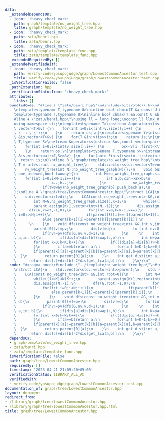 ```yaml
---
data:
  _extendedDependsOn:
  - icon: ':heavy_check_mark:'
    path: graph/template/no_weight_tree.hpp
    title: graph/template/no_weight_tree.hpp
  - icon: ':heavy_check_mark:'
    path: zatu/benri.hpp
    title: zatu/benri.hpp
  - icon: ':heavy_check_mark:'
    path: zatu/template/template_func.hpp
    title: zatu/template/template_func.hpp
  _extendedRequiredBy: []
  _extendedVerifiedWith:
  - icon: ':heavy_check_mark:'
    path: verify-code/yosupojudge/graph/LowestCommonAncestor.test.cpp
    title: verify-code/yosupojudge/graph/LowestCommonAncestor.test.cpp
  _isVerificationFailed: false
  _pathExtension: hpp
  _verificationStatusIcon: ':heavy_check_mark:'
  attributes:
    links: []
  bundledCode: "#line 2 \"zatu/benri.hpp\"\n#include<bits/stdc++.h>\n#line 3 \"zatu/template/template_func.hpp\"\
    \ntemplate<typename T,typename U>\ninline bool chmin(T &a,const U &b){return (a>b?a=b,true:false);}\n\
    template<typename T,typename U>\ninline bool chmax(T &a,const U &b){return (a<b?a=b,true:false);}\n\
    #line 4 \"zatu/benri.hpp\"\nusing ll = long long;\nconst ll llmx_0 = 1152921504606846976;\n\
    using namespace std;\ntemplate<typename T>\nostream &operator<<(ostream &os,const\
    \ vector<T>&v) {\n    for(int i=0;i<(int)v.size();i++) {\n        os<<v[i]<<(i!=(int)v.size()-1?\"\
    \ \" : \"\");\n    }\n    return os;\n}\ntemplate<typename T>\nistream &operator>>(istream\
    \ &is,vector<T>&v) {\n    for(T &in:v)is>>in;\n    return is;\n}\ntemplate<typename\
    \ T,typename S>\nostream &operator<<(ostream &os,const vector<pair<T,S>>&v) {\n\
    \    for(int i=0;i<(int)v.size();i++) {\n        os<<v[i].first<<\" \"<<v[i].second<<endl;\n\
    \    }\n    return os;\n}\ntemplate<typename T,typename S>\nistream &operator>>(istream\
    \ &is,vector<pair<T,S>>&v) {\n    for(auto &in:v)is>>in.first>>in.second;\n  \
    \  return is;\n}\n#line 3 \"graph/template/no_weight_tree.hpp\"\ntemplate<class\
    \ T = int>struct no_weight_tree{\n    std::vector<std::vector<T>>no_weight_tree_graph;\n\
    \    no_weight_tree(int N):no_weight_tree_graph(N){};\n    void build__noweight_tree_input_edge(bool\
    \ one_indexed,bool twoway){\n        int M=no_weight_tree_graph.size();\n    \
    \    for(int i=0;i<M-1;i++){\n            int a,b;cin>>a>>b;\n            if(one_indexed){\n\
    \                a--;b--;\n            }\n            no_weight_tree_graph[a].push_back(b);\n\
    \            if(twoway)no_weight_tree_graph[b].push_back(a);\n        }\n    }\n\
    };\n#line 4 \"graph/tree/LowestCommonAncestor.hpp\"\nstruct LCA{\n    std::vector<std::vector<int>>parent;\n\
    \    std::vector<int>dis;\n    LCA(const no_weight_tree<int> &G,int root=0){\n\
    \        int N=G.no_weight_tree_graph.size(),K=1;\n        while((1<<K)<N)K++;\n\
    \        parent.assign(K+1,vector<int>(N,-1));\n        dis.assign(N,-1);\n  \
    \      dfs(G,root,-1,0);\n        for(int k=0;k<K-1;k++){\n            for(int\
    \ i=0;i<N;i++){\n                if(parent[k][i]==-1)parent[k+1][i]=-1;\n    \
    \            else parent[k+1][i]=parent[k][parent[k][i]];\n            }\n   \
    \     }\n    }\n    void dfs(const no_weight_tree<int> &G,int v,int pv,int d){\n\
    \        parent[0][v]=pv;\n        dis[v]=d;\n        for(int nv:G.no_weight_tree_graph[v]){\n\
    \            if(nv!=pv)dfs(G,nv,v,d+1);\n        }\n    }\n    int get_lca(int\
    \ a,int b){\n        if(dis[a]<dis[b])swap(a,b);\n        int K=parent.size();\n\
    \        for(int k=0;k<K;k++){\n            if(((dis[a]-dis[b])>>k)&1)a=parent[k][a];\n\
    \        }\n        if(a==b)return a;\n        for(int k=K-1;k>=0;k--){\n    \
    \        if(parent[k][a]!=parent[k][b])a=parent[k][a],b=parent[k][b];\n      \
    \  }\n        return parent[0][a];\n    }\n    int get_dist(int a,int b){\n  \
    \      return dis[a]+dis[b]-2*dis[get_lca(a,b)];\n    }\n};\n"
  code: "#pragma once\n#include \"../template/no_weight_tree.hpp\"\n#include \"../../zatu/benri.hpp\"\
    \nstruct LCA{\n    std::vector<std::vector<int>>parent;\n    std::vector<int>dis;\n\
    \    LCA(const no_weight_tree<int> &G,int root=0){\n        int N=G.no_weight_tree_graph.size(),K=1;\n\
    \        while((1<<K)<N)K++;\n        parent.assign(K+1,vector<int>(N,-1));\n\
    \        dis.assign(N,-1);\n        dfs(G,root,-1,0);\n        for(int k=0;k<K-1;k++){\n\
    \            for(int i=0;i<N;i++){\n                if(parent[k][i]==-1)parent[k+1][i]=-1;\n\
    \                else parent[k+1][i]=parent[k][parent[k][i]];\n            }\n\
    \        }\n    }\n    void dfs(const no_weight_tree<int> &G,int v,int pv,int\
    \ d){\n        parent[0][v]=pv;\n        dis[v]=d;\n        for(int nv:G.no_weight_tree_graph[v]){\n\
    \            if(nv!=pv)dfs(G,nv,v,d+1);\n        }\n    }\n    int get_lca(int\
    \ a,int b){\n        if(dis[a]<dis[b])swap(a,b);\n        int K=parent.size();\n\
    \        for(int k=0;k<K;k++){\n            if(((dis[a]-dis[b])>>k)&1)a=parent[k][a];\n\
    \        }\n        if(a==b)return a;\n        for(int k=K-1;k>=0;k--){\n    \
    \        if(parent[k][a]!=parent[k][b])a=parent[k][a],b=parent[k][b];\n      \
    \  }\n        return parent[0][a];\n    }\n    int get_dist(int a,int b){\n  \
    \      return dis[a]+dis[b]-2*dis[get_lca(a,b)];\n    }\n};"
  dependsOn:
  - graph/template/no_weight_tree.hpp
  - zatu/benri.hpp
  - zatu/template/template_func.hpp
  isVerificationFile: false
  path: graph/tree/LowestCommonAncestor.hpp
  requiredBy: []
  timestamp: '2023-04-21 21:09:20+09:00'
  verificationStatus: LIBRARY_ALL_AC
  verifiedWith:
  - verify-code/yosupojudge/graph/LowestCommonAncestor.test.cpp
documentation_of: graph/tree/LowestCommonAncestor.hpp
layout: document
redirect_from:
- /library/graph/tree/LowestCommonAncestor.hpp
- /library/graph/tree/LowestCommonAncestor.hpp.html
title: graph/tree/LowestCommonAncestor.hpp
---
```

